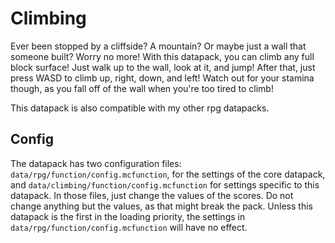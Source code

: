 # Climbing
Ever been stopped by a cliffside? A mountain? Or maybe just a wall that someone built?
Worry no more! With this datapack, you can climb any full block surface! Just walk up to the wall, look at it, and jump! After that, just press WASD to climb up, right, down, and left!
Watch out for your stamina though, as you fall off of the wall when you're too tired to climb!

This datapack is also compatible with my other rpg datapacks.

## Config
The datapack has two configuration files: ```data/rpg/function/config.mcfunction```, for the settings of the core datapack, and ```data/climbing/function/config.mcfunction``` for settings specific to this datapack. 
In those files, just change the values of the scores. Do not change anything but the values, as that might break the pack.
Unless this datapack is the first in the loading priority, the settings in ```data/rpg/function/config.mcfunction``` will have no effect.
